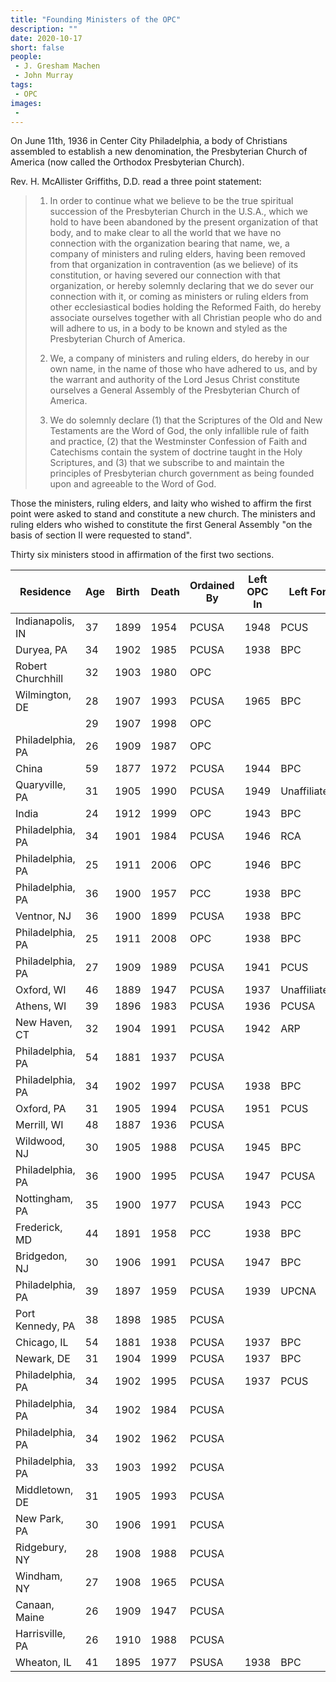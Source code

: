 ```yaml
---
title: "Founding Ministers of the OPC"
description: ""
date: 2020-10-17
short: false
people:
 - J. Gresham Machen
 - John Murray
tags:
 - OPC
images:
 -
---
```


On June 11th, 1936 in Center City Philadelphia, a body of Christians assembled to establish a new denomination, the Presbyterian Church of America (now called the Orthodox Presbyterian Church).

Rev. H. McAllister Griffiths, D.D. read a three point statement:

>  1. In order to continue what we believe to be the true spiritual succession of the Presbyterian Church in the U.S.A., which we hold to have been abandoned by the present organization of that body, and to make clear to all the world that we have no connection with the organization bearing that name, we, a company of ministers and ruling elders, having been removed from that organization in contravention (as we believe) of its constitution, or having severed our connection with that organization, or hereby solemnly declaring that we do sever our connection with it, or coming as ministers or ruling elders from other ecclesiastical bodies holding the Reformed Faith, do hereby associate ourselves together with all Christian people who do and will adhere to us, in a body to be known and styled as the Presbyterian Church of America. 
> 
> 2. We, a company of ministers and ruling elders, do hereby in our own name, in the name of those who have adhered to us, and by the warrant and authority of the Lord Jesus Christ constitute ourselves a General Assembly of the Presbyterian Church of America. 
> 
> 3. We do solemnly declare (1) that the Scriptures of the Old and New Testaments are the Word of God, the only infallible rule of faith and practice, (2) that the Westminster Confession of Faith and Catechisms contain the system of doctrine taught in the Holy Scriptures, and (3) that we subscribe to and maintain the principles of Presbyterian church government as being founded upon and agreeable to the Word of God. 

Those the ministers, ruling elders, and laity who wished to affirm the first point were asked to stand and constitute a new church. The ministers and ruling elders who wished to constitute the first General Assembly "on the basis of section II were requested to stand".

Thirty six ministers stood in affirmation of the first two sections. 

| Residence         | Age | Birth | Death | Ordained By | Left OPC In | Left For     |
| ----------------- | --- | ----- | ----- | ----------- | ----------- | ------------ |
| Indianapolis, IN  | 37  | 1899  | 1954  | PCUSA       | 1948        | PCUS         |
| Duryea, PA        | 34  | 1902  | 1985  | PCUSA       | 1938        | BPC          |
| Robert Churchhill | 32  | 1903  | 1980  | OPC         |             |              |
| Wilmington, DE    | 28  | 1907  | 1993  | PCUSA       | 1965        | BPC          |
|                   | 29  | 1907  | 1998  | OPC         |             |              |
| Philadelphia, PA  | 26  | 1909  | 1987  | OPC         |             |              |
| China             | 59  | 1877  | 1972  | PCUSA       | 1944        | BPC          |
| Quaryville, PA    | 31  | 1905  | 1990  | PCUSA       | 1949        | Unaffiliated |
| India             | 24  | 1912  | 1999  | OPC         | 1943        | BPC          |
| Philadelphia, PA  | 34  | 1901  | 1984  | PCUSA       | 1946        | RCA          |
| Philadelphia, PA  | 25  | 1911  | 2006  | OPC         | 1946        | BPC          |
| Philadelphia, PA  | 36  | 1900  | 1957  | PCC         | 1938        | BPC          |
| Ventnor, NJ       | 36  | 1900  | 1899  | PCUSA       | 1938        | BPC          |
| Philadelphia, PA  | 25  | 1911  | 2008  | OPC         | 1938        | BPC          |
| Philadelphia, PA  | 27  | 1909  | 1989  | PCUSA       | 1941        | PCUS         |
| Oxford, WI        | 46  | 1889  | 1947  | PCUSA       | 1937        | Unaffiliated |
| Athens, WI        | 39  | 1896  | 1983  | PCUSA       | 1936        | PCUSA        |
| New Haven, CT     | 32  | 1904  | 1991  | PCUSA       | 1942        | ARP          |
| Philadelphia, PA  | 54  | 1881  | 1937  | PCUSA       |             |              |
| Philadelphia, PA  | 34  | 1902  | 1997  | PCUSA       | 1938        | BPC          |
| Oxford, PA        | 31  | 1905  | 1994  | PCUSA       | 1951        | PCUS         |
| Merrill, WI       | 48  | 1887  | 1936  | PCUSA       |             |              |
| Wildwood, NJ      | 30  | 1905  | 1988  | PCUSA       | 1945        | BPC          |
| Philadelphia, PA  | 36  | 1900  | 1995  | PCUSA       | 1947        | PCUSA        |
| Nottingham, PA    | 35  | 1900  | 1977  | PCUSA       | 1943        | PCC          |
| Frederick, MD     | 44  | 1891  | 1958  | PCC         | 1938        | BPC          |
| Bridgedon, NJ     | 30  | 1906  | 1991  | PCUSA       | 1947        | BPC          |
| Philadelphia, PA  | 39  | 1897  | 1959  | PCUSA       | 1939        | UPCNA        |
| Port Kennedy, PA  | 38  | 1898  | 1985  | PCUSA       |             |              |
| Chicago, IL       | 54  | 1881  | 1938  | PCUSA       | 1937        | BPC          |
| Newark, DE        | 31  | 1904  | 1999  | PCUSA       | 1937        | BPC          |
| Philadelphia, PA  | 34  | 1902  | 1995  | PCUSA       | 1937        | PCUS         |
| Philadelphia, PA  | 34  | 1902  | 1984  | PCUSA       |             |              |
| Philadelphia, PA  | 34  | 1902  | 1962  | PCUSA       |             |              |
| Philadelphia, PA  | 33  | 1903  | 1992  | PCUSA       |             |              |
| Middletown, DE    | 31  | 1905  | 1993  | PCUSA       |             |              |
| New Park, PA      | 30  | 1906  | 1991  | PCUSA       |             |              |
| Ridgebury, NY     | 28  | 1908  | 1988  | PCUSA       |             |              |
| Windham, NY       | 27  | 1908  | 1965  | PCUSA       |             |              |
| Canaan, Maine     | 26  | 1909  | 1947  | PCUSA       |             |              |
| Harrisville, PA   | 26  | 1910  | 1988  | PCUSA       |             |              |
| Wheaton, IL       | 41  | 1895  | 1977  | PSUSA       | 1938        | BPC          |
